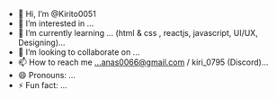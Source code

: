 - 👋 Hi, I’m @Kirito0051
- 👀 I’m interested in ...
- 🌱 I’m currently learning ... (html & css , reactjs, javascript, UI/UX, Designing)...
- 💞️ I’m looking to collaborate on ...
- 📫 How to reach me ...anas0066@gmail.com / kiri_0795 (Discord)...
- 😄 Pronouns: ...
- ⚡ Fun fact: ...

<!---
Kirito0051/Kirito0051 is a ✨ special ✨ repository because its `README.md` (this file) appears on your GitHub profile.
You can click the Preview link to take a look at your changes.
--->
